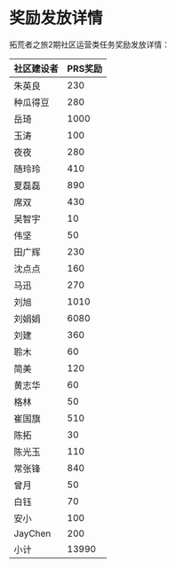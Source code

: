 # 奖励发放详情

拓荒者之旅2期社区运营类任务奖励发放详情：


|社区建设者|PRS奖励|
|--|--|
|朱英良|230|
|种瓜得豆|280|
|岳琦|1000|
|玉涛|100|
|夜夜|280|
|随玲玲|410|
|夏磊磊|890|
|席双|430|
|吴智宇|10|
|伟坚|50|
|田广辉|230|
|沈点点|160|
|马迅|270|
|刘旭|1010|
|刘娟娟|6080|
|刘建|360|
|聆木|60|
|简美|120|
|黄志华|60|
|格林|50|
|崔国旗|510|
|陈拓|30|
|陈光玉|110|
|常张锋|840|
|曾月|50|
|白钰|70|
|安小|100|
|JayChen|200|
|小计|13990|
